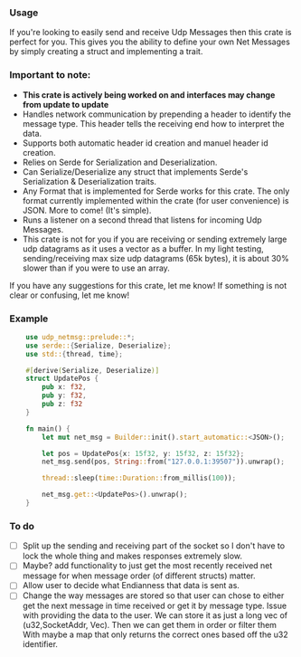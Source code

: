 ### Usage
If you're looking to easily send and receive Udp Messages then this crate is perfect for you. 
This gives you the ability to define your own Net Messages by simply creating a struct
and implementing a trait. 

### Important to note:
- **This crate is actively being worked on and interfaces may change from update to update**
- Handles network communication by prepending a header to identify the message type. This header tells the receiving end how to interpret the data.
- Supports both automatic header id creation and manuel header id creation.
- Relies on Serde for Serialization and Deserialization.
- Can Serialize/Deserialize any struct that implements Serde's Serialization & Deserialization traits.
- Any Format that is implemented for Serde works for this crate. The only format currently implemented within the crate (for user convenience) is JSON. More to come! (It's simple).
- Runs a listener on a second thread that listens for incoming Udp Messages.
- This crate is not for you if you are receiving or sending extremely large udp datagrams
as it uses a vector as a buffer. In my light testing, sending/receiving max size udp datagrams
(65k bytes), it is about 30% slower than if you were to use an array.

If you have any suggestions for this crate, let me know! If something is not clear or confusing, let me know!

### Example
```rust
    use udp_netmsg::prelude::*;
    use serde::{Serialize, Deserialize};
    use std::{thread, time};

    #[derive(Serialize, Deserialize)]
    struct UpdatePos {
        pub x: f32,
        pub y: f32,
        pub z: f32
    }

    fn main() {
        let mut net_msg = Builder::init().start_automatic::<JSON>();

        let pos = UpdatePos{x: 15f32, y: 15f32, z: 15f32};
        net_msg.send(pos, String::from("127.0.0.1:39507")).unwrap();

        thread::sleep(time::Duration::from_millis(100));

        net_msg.get::<UpdatePos>().unwrap();
    }
```

### To do 
- [ ] Split up the sending and receiving part of the socket so I don't have to lock the whole thing and makes responses extremely slow.
- [ ] Maybe? add functionality to just get the most recently received net message for when message order (of different structs) matter. 
- [ ] Allow user to decide what Endianness that data is sent as.
- [ ] Change the way messages are stored so that user can chose to either get the next message in time received or get it by message type. Issue with providing the data to the user. We can store it as just a long vec of (u32,SocketAddr, Vec<u8>). Then we can get them in order or filter them With maybe a map that only returns the correct ones based off the u32 identifier.